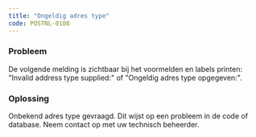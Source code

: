 ```yaml
---
title: "Ongeldig adres type"
code: POSTNL-0108
---
```

### Probleem

  
De volgende melding is zichtbaar bij het voormelden en labels printen:  
"Invalid address type supplied:" of "Ongeldig adres type opgegeven:".

### Oplossing

  
Onbekend adres type gevraagd. Dit wijst op een probleem in de code of database. Neem contact op met uw technisch beheerder.
